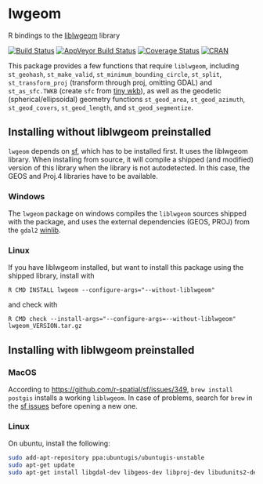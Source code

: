 # lwgeom
R bindings to the [liblwgeom](https://github.com/postgis/postgis/tree/svn-trunk/liblwgeom) library

[![Build Status](https://travis-ci.org/r-spatial/lwgeom.png?branch=master)](https://travis-ci.org/r-spatial/lwgeom)
[![AppVeyor Build Status](https://ci.appveyor.com/api/projects/status/github/r-spatial/lwgeom?branch=master&svg=true)](https://ci.appveyor.com/project/edzer/lwgeom)
[![Coverage Status](https://img.shields.io/codecov/c/github/r-spatial/lwgeom/master.svg)](https://codecov.io/github/r-spatial/lwgeom?branch=master)
[![CRAN](http://www.r-pkg.org/badges/version/lwgeom)](https://cran.r-project.org/package=lwgeom)


This package provides a few functions that require
`liblwgeom`, including `st_geohash`, `st_make_valid`,
`st_minimum_bounding_circle`, `st_split`,
`st_transform_proj` (transform through proj, omitting
GDAL) and `st_as_sfc.TWKB` (create `sfc` from [tiny
wkb](https://github.com/TWKB/Specification/blob/master/twkb.md)),
as well as the geodetic (spherical/ellipsoidal) geometry
functions `st_geod_area`, `st_geod_azimuth`, `st_geod_covers`,
`st_geod_length`, and `st_geod_segmentize`.

## Installing without liblwgeom preinstalled

`lwgeom` depends on [sf](https://github.com/r-spatial/sf), which has to be installed first.
It uses the liblwgeom library. When installing from source, it will compile a shipped (and
modified) version of this library when the library is not autodetected. In this case, the
GEOS and Proj.4 libraries have to be available.

### Windows

The `lwgeom` package on windows compiles the `liblwgeom` sources shipped with the package,
and uses the external dependencies (GEOS, PROJ) from the `gdal2`
[winlib](https://github.com/rwinlib/gdal2).

### Linux

If you have liblwgeom installed, but want to install this package using the shipped library, install with
```
R CMD INSTALL lwgeom --configure-args="--without-liblwgeom"
```
and check with
```
R CMD check --install-args="--configure-args=--without-liblwgeom" lwgeom_VERSION.tar.gz
```

## Installing with liblwgeom preinstalled

### MacOS

According to https://github.com/r-spatial/sf/issues/349, `brew
install postgis` installs a working `liblwgeom`. In case of problems,
search for `brew` in the [sf issues](https://github.com/sf/issues)
before opening a new one.

### Linux

On ubuntu, install the following:

```sh
sudo add-apt-repository ppa:ubuntugis/ubuntugis-unstable
sudo apt-get update
sudo apt-get install libgdal-dev libgeos-dev libproj-dev libudunits2-dev liblwgeom-dev
```
